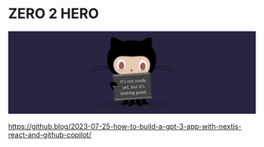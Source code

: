 
# ZERO 2 HERO

![image](../../media/banners/wip.PNG)

https://github.blog/2023-07-25-how-to-build-a-gpt-3-app-with-nextjs-react-and-github-copilot/
    